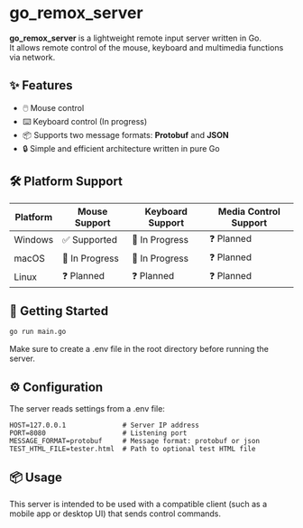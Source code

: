 # go_remox_server

**go_remox_server** is a lightweight remote input server written in Go.  
It allows remote control of the mouse, keyboard and multimedia functions via network.


## ✨ Features

- 🖱️ Mouse control
- ⌨️ Keyboard control (In progress)
- 📦 Supports two message formats: **Protobuf** and **JSON**
- 🔒 Simple and efficient architecture written in pure Go

## 🛠️ Platform Support

| Platform | Mouse Support  | Keyboard Support | Media Control Support |
|----------|----------------|------------------|-----------------------|
| Windows  | ✅ Supported    | 🚧 In Progress   | ❓ Planned             |
| macOS    | 🚧 In Progress | 🚧 In Progress   | ❓ Planned             |
| Linux    | ❓ Planned      | ❓ Planned        | ❓ Planned             |

## 🚀 Getting Started

```bash
go run main.go
```

Make sure to create a .env file in the root directory before running the server.

## ⚙️ Configuration

The server reads settings from a .env file:

```env
HOST=127.0.0.1              # Server IP address
PORT=8080                   # Listening port
MESSAGE_FORMAT=protobuf     # Message format: protobuf or json
TEST_HTML_FILE=tester.html  # Path to optional test HTML file
```

## 📦 Usage

This server is intended to be used with a compatible client (such as a mobile app or desktop UI) that sends control
commands.